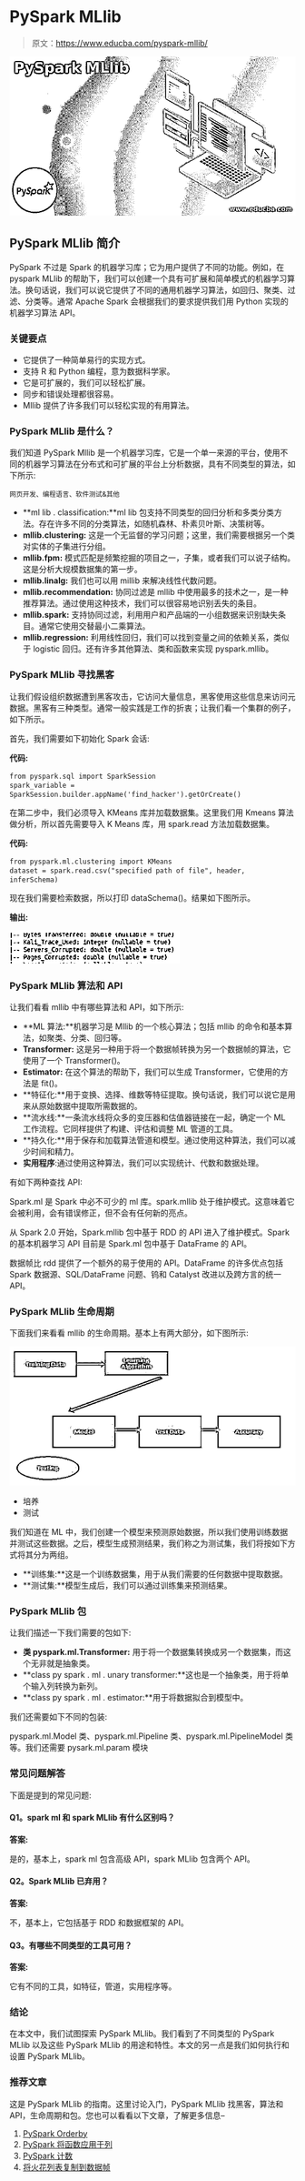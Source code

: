 # PySpark MLlib

> 原文：<https://www.educba.com/pyspark-mllib/>

![PySpark MLlib](img/8f409472f5d5cd409a39c9d222ec9236.png)



## PySpark MLlib 简介

PySpark 不过是 Spark 的机器学习库；它为用户提供了不同的功能。例如，在 pyspark MLlib 的帮助下，我们可以创建一个具有可扩展和简单模式的机器学习算法。换句话说，我们可以说它提供了不同的通用机器学习算法，如回归、聚类、过滤、分类等。通常 Apache Spark 会根据我们的要求提供我们用 Python 实现的机器学习算法 API。

### 关键要点

*   它提供了一种简单易行的实现方式。
*   支持 R 和 Python 编程，意为数据科学家。
*   它是可扩展的，我们可以轻松扩展。
*   同步和错误处理都很容易。
*   Mllib 提供了许多我们可以轻松实现的有用算法。

### PySpark MLlib 是什么？

我们知道 PySpark Mllib 是一个机器学习库，它是一个单一来源的平台，使用不同的机器学习算法在分布式和可扩展的平台上分析数据，具有不同类型的算法，如下所示:

<small>网页开发、编程语言、软件测试&其他</small>

*   **ml lib . classification:**ml lib 包支持不同类型的回归分析和多类分类方法。存在许多不同的分类算法，如随机森林、朴素贝叶斯、决策树等。
*   **mllib.clustering:** 这是一个无监督的学习问题；这里，我们需要根据另一个类对实体的子集进行分组。
*   **mllib.fpm:** 模式匹配是频繁挖掘的项目之一，子集，或者我们可以说子结构。这是分析大规模数据集的第一步。
*   **mllib.linalg:** 我们也可以用 millib 来解决线性代数问题。
*   **mllib.recommendation:** 协同过滤是 mllib 中使用最多的技术之一，是一种推荐算法。通过使用这种技术，我们可以很容易地识别丢失的条目。
*   **mllib.spark:** 支持协同过滤，利用用户和产品端的一小组数据来识别缺失条目。通常它使用交替最小二乘算法。
*   **mllib.regression:** 利用线性回归，我们可以找到变量之间的依赖关系，类似于 logistic 回归。还有许多其他算法、类和函数来实现 pyspark.mllib。

### PySpark MLlib 寻找黑客

让我们假设组织数据遭到黑客攻击，它访问大量信息，黑客使用这些信息来访问元数据。黑客有三种类型。通常一般实践是工作的折衷；让我们看一个集群的例子，如下所示。

首先，我们需要如下初始化 Spark 会话:

**代码:**

```
from pyspark.sql import SparkSession
spark_variable = SparkSession.builder.appName('find_hacker').getOrCreate()
```

在第二步中，我们必须导入 KMeans 库并加载数据集。这里我们用 Kmeans 算法做分析，所以首先需要导入 K Means 库，用 spark.read 方法加载数据集。

**代码:**

```
from pyspark.ml.clustering import KMeans
dataset = spark.read.csv("specified path of file", header, inferSchema)
```

现在我们需要检索数据，所以打印 dataSchema()。结果如下图所示。

**输出:**

![PySpark MLlib 1](img/f6fbb5c89570941d93cbb4d0880d5522.png)



### PySpark MLlib 算法和 API

让我们看看 mllib 中有哪些算法和 API，如下所示:

*   **ML 算法:**机器学习是 Mllib 的一个核心算法；包括 mllib 的命令和基本算法，如聚类、分类、回归等。
*   **Transformer:** 这是另一种用于将一个数据帧转换为另一个数据帧的算法，它使用了一个 Transformer()。
*   **Estimator:** 在这个算法的帮助下，我们可以生成 Transformer，它使用的方法是 fit()。
*   **特征化:**用于变换、选择、维数等特征提取。换句话说，我们可以说它是用来从原始数据中提取所需数据的。
*   **流水线:**一条流水线将众多的变压器和估值器链接在一起，确定一个 ML 工作流程。它同样提供了构建、评估和调整 ML 管道的工具。
*   **持久化:**用于保存和加载算法管道和模型。通过使用这种算法，我们可以减少时间和精力。
*   **实用程序**:通过使用这种算法，我们可以实现统计、代数和数据处理。

有如下两种查找 API:

Spark.ml 是 Spark 中必不可少的 ml 库。spark.mllib 处于维护模式。这意味着它会被利用，会有错误修正，但不会有任何新的亮点。

从 Spark 2.0 开始，Spark.mllib 包中基于 RDD 的 API 进入了维护模式。Spark 的基本机器学习 API 目前是 Spark.ml 包中基于 DataFrame 的 API。

数据帧比 rdd 提供了一个额外的易于使用的 API。DataFrame 的许多优点包括 Spark 数据源、SQL/DataFrame 问题、钨和 Catalyst 改进以及跨方言的统一 API。

### PySpark MLlib 生命周期

下面我们来看看 mllib 的生命周期。基本上有两大部分，如下图所示:

![PySpark MLlib 2](img/8a09e0dfd74bff80a666059bbf6103db.png)



*   培养
*   测试

我们知道在 ML 中，我们创建一个模型来预测原始数据，所以我们使用训练数据并测试这些数据。之后，模型生成预测结果，我们称之为测试集，我们将按如下方式将其分为两组。

*   **训练集:**这是一个训练数据集，用于从我们需要的任何数据中提取数据。
*   **测试集:**模型生成后，我们可以通过训练集来预测结果。

### PySpark MLlib 包

让我们描述一下我们需要的包如下:

*   **类 pyspark.ml.Transformer:** 用于将一个数据集转换成另一个数据集，而这个无非就是抽象类。
*   **class py spark . ml . unary transformer:**这也是一个抽象类，用于将单个输入列转换为新列。
*   **class py spark . ml . estimator:**用于将数据拟合到模型中。

我们还需要如下不同的包装:

pyspark.ml.Model 类、pyspark.ml.Pipeline 类、pyspark.ml.PipelineModel 类等。我们还需要 pysark.ml.param 模块

### 常见问题解答

下面是提到的常见问题:

#### Q1。spark ml 和 spark MLlib 有什么区别吗？

**答案:**

是的，基本上，spark ml 包含高级 API，spark MLlib 包含两个 API。

#### Q2。Spark MLlib 已弃用？

**答案:**

不，基本上，它包括基于 RDD 和数据框架的 API。

#### Q3。有哪些不同类型的工具可用？

**答案:**

它有不同的工具，如特征，管道，实用程序等。

### 结论

在本文中，我们试图探索 PySpark MLlib。我们看到了不同类型的 PySpark MLlib 以及这些 PySpark MLlib 的用途和特性。本文的另一点是我们如何执行和设置 PySpark MLlib。

### 推荐文章

这是 PySpark MLlib 的指南。这里讨论入门，PySpark MLlib 找黑客，算法和 API，生命周期和包。您也可以看看以下文章，了解更多信息–

1.  [PySpark Orderby](https://www.educba.com/pyspark-orderby/)
2.  [PySpark 将函数应用于列](https://www.educba.com/pyspark-apply-function-to-column/)
3.  [PySpark 计数](https://www.educba.com/pyspark-count/)
4.  [将火花列表复制到数据帧](https://www.educba.com/pyspark-list-to-dataframe/)





